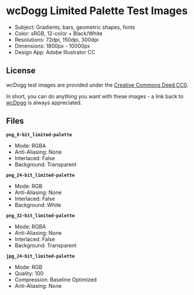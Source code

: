# wcDogg Limited Palette Test Images

* Subject: Gradients, bars, geometric shapes, fonts
* Color: sRGB, 12-color + Black/White
* Resolutions: 72dpi, 150dpi, 300dpi
* Dimensions: 1800px - 10000px
* Design App: Adobe Illustrator CC

## License

wcDogg test images are provided under the [Creative Commons Deed CC0](https://creativecommons.org/publicdomain/zero/1.0/deed.en).

In short, you can do anything you want with these images - a link back to [wcDogg](https://github.com/wcDogg) is always appreciated. 

## Files

**`png_8-bit_limited-palette`**

* Mode: RGBA 
* Anti-Aliasing: None
* Interlaced: False
* Background: Transparent

**`png_24-bit_limited-palette`**

* Mode: RGB 
* Anti-Aliasing: None
* Interlaced: False
* Background: White

**`png_32-bit_limited-palette`**

* Mode: RGBA 
* Anti-Aliasing: None
* Interlaced: False
* Background: Transparent

**`jpg_24-bit_limited-palette`**

* Mode: RGB 
* Quality: 100
* Compression: Baseline Optimized
* Anti-Aliasing: None

